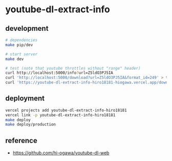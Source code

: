 # youtube-dl-extract-info

## development

```sh
# dependencies
make pip/dev

# start server
make dev

# test (note that youtube throttles without "range" header)
curl http://localhost:5000/info?url=Z5ldO3PJ5IA
curl 'http://localhost:5000/download?url=Z5ldO3PJ5IA&format_id=249' > test.webm
curl 'https://youtube-dl-extract-info-hiro18181-hiogawa.vercel.app/download?url=Z5ldO3PJ5IA&format_id=249' > test-vercel.webm
```

## deployment

```sh
vercel projects add youtube-dl-extract-info-hiro18181
vercel link -p youtube-dl-extract-info-hiro18181
make deploy
make deploy/production
```

## reference

- https://github.com/hi-ogawa/youtube-dl-web
